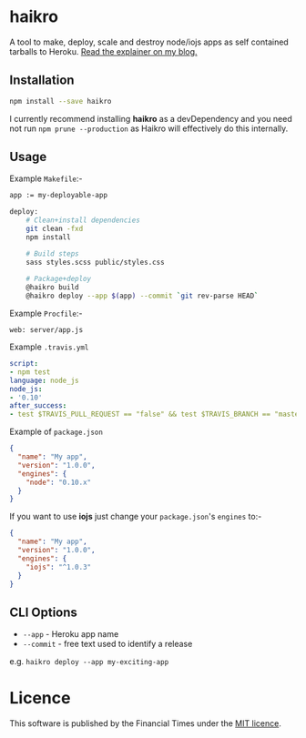 haikro
======

A tool to make, deploy, scale and destroy node/iojs apps as self contained tarballs to Heroku.  [Read the explainer on my blog.](https://mattandre.ws/2014/11/haikro-heroku-deloys-node-js/)

## Installation

```sh
npm install --save haikro
```

I currently recommend installing **haikro** as a devDependency and you need not run `npm prune --production` as Haikro will effectively do this internally.

## Usage

Example `Makefile`:-

```sh
app := my-deployable-app

deploy:
	# Clean+install dependencies
	git clean -fxd
	npm install

	# Build steps
	sass styles.scss public/styles.css
	
	# Package+deploy
	@haikro build
	@haikro deploy --app $(app) --commit `git rev-parse HEAD`
```

Example `Procfile`:-

```
web: server/app.js
```

Example `.travis.yml`

```yaml
script:
- npm test
language: node_js
node_js:
- '0.10'
after_success:
- test $TRAVIS_PULL_REQUEST == "false" && test $TRAVIS_BRANCH == "master" && make deploy
```

Example of `package.json`

```json
{
  "name": "My app",
  "version": "1.0.0",
  "engines": {
    "node": "0.10.x"
  }
}
```

If you want to use **iojs** just change your `package.json`'s `engines` to:-

```json
{
  "name": "My app",
  "version": "1.0.0",
  "engines": {
    "iojs": "^1.0.3"
  }
}
```

## CLI Options

- `--app` - Heroku app name
- `--commit` - free text used to identify a release

e.g. `haikro deploy --app my-exciting-app`

# Licence
This software is published by the Financial Times under the [MIT licence](http://opensource.org/licenses/MIT).
